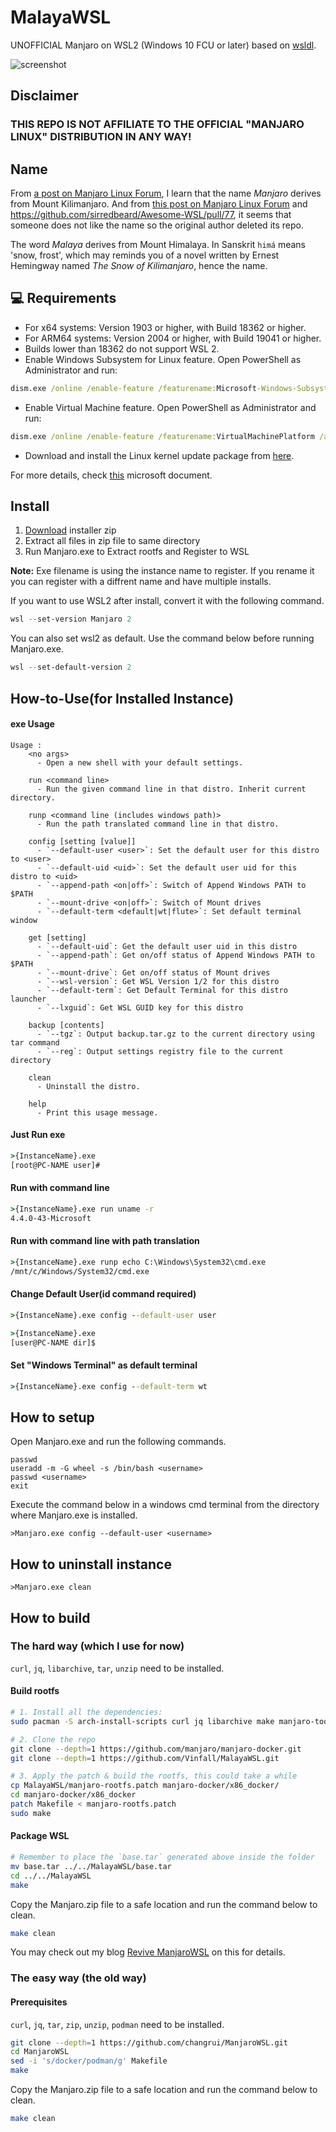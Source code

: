 # MalayaWSL

UNOFFICIAL Manjaro on WSL2 (Windows 10 FCU or later) based on [wsldl](https://github.com/yuk7/wsldl).

![screenshot](https://github.com/Vinfall/ManjaroWSL/blob/main/img/screenshot.webp)

## Disclaimer

### THIS REPO IS NOT AFFILIATE TO THE OFFICIAL "MANJARO LINUX" DISTRIBUTION IN ANY WAY!

## Name

From [a post on Manjaro Linux Forum](https://forum.manjaro.org/t/origin-of-the-name-manjaro/110428), I learn that the name *Manjaro* derives from Mount Kilimanjaro. And from [this post on Manjaro Linux Forum](https://forum.manjaro.org/t/bad-use-of-manjaro-name-by-a-project/110695) and https://github.com/sirredbeard/Awesome-WSL/pull/77, it seems that someone does not like the name so the original author deleted its repo.

The word *Malaya* derives from Mount Himalaya.
In Sanskrit `himá` means 'snow, frost', which may reminds you of a novel written by Ernest Hemingway named *The Snow of Kilimanjaro*, hence the name.

## 💻 Requirements
* For x64 systems: Version 1903 or higher, with Build 18362 or higher.
* For ARM64 systems: Version 2004 or higher, with Build 19041 or higher.
* Builds lower than 18362 do not support WSL 2.
* Enable Windows Subsystem for Linux feature. Open PowerShell as Administrator and run:
```cmd
dism.exe /online /enable-feature /featurename:Microsoft-Windows-Subsystem-Linux /all /norestart
```
* Enable Virtual Machine feature. Open PowerShell as Administrator and run:
```cmd
dism.exe /online /enable-feature /featurename:VirtualMachinePlatform /all /norestart
```
* Download and install the Linux kernel update package from [here](https://wslstorestorage.blob.core.windows.net/wslblob/wsl_update_x64.msi).

For more details, check [this](https://docs.microsoft.com/en-us/windows/wsl/install-win10) microsoft document.

## Install
1. [Download](https://github.com/Vinfall/MalayaWSL/releases/latest) installer zip
2. Extract all files in zip file to same directory
3. Run Manjaro.exe to Extract rootfs and Register to WSL

**Note:**
Exe filename is using the instance name to register. If you rename it you can register with a diffrent name and have multiple installs.

If you want to use WSL2 after install, convert it with the following command.
```powershell
wsl --set-version Manjaro 2
```

You can also set wsl2 as default. Use the command below before running Manjaro.exe.
```powershell
wsl --set-default-version 2
```

## How-to-Use(for Installed Instance)
#### exe Usage
```
Usage :
    <no args>
      - Open a new shell with your default settings.

    run <command line>
      - Run the given command line in that distro. Inherit current directory.

    runp <command line (includes windows path)>
      - Run the path translated command line in that distro.

    config [setting [value]]
      - `--default-user <user>`: Set the default user for this distro to <user>
      - `--default-uid <uid>`: Set the default user uid for this distro to <uid>
      - `--append-path <on|off>`: Switch of Append Windows PATH to $PATH
      - `--mount-drive <on|off>`: Switch of Mount drives
      - `--default-term <default|wt|flute>`: Set default terminal window

    get [setting]
      - `--default-uid`: Get the default user uid in this distro
      - `--append-path`: Get on/off status of Append Windows PATH to $PATH
      - `--mount-drive`: Get on/off status of Mount drives
      - `--wsl-version`: Get WSL Version 1/2 for this distro
      - `--default-term`: Get Default Terminal for this distro launcher
      - `--lxguid`: Get WSL GUID key for this distro

    backup [contents]
      - `--tgz`: Output backup.tar.gz to the current directory using tar command
      - `--reg`: Output settings registry file to the current directory

    clean
      - Uninstall the distro.

    help
      - Print this usage message.
```

#### Just Run exe
```cmd
>{InstanceName}.exe
[root@PC-NAME user]#
```

#### Run with command line
```cmd
>{InstanceName}.exe run uname -r
4.4.0-43-Microsoft
```

#### Run with command line with path translation
```cmd
>{InstanceName}.exe runp echo C:\Windows\System32\cmd.exe
/mnt/c/Windows/System32/cmd.exe
```

#### Change Default User(id command required)
```cmd
>{InstanceName}.exe config --default-user user

>{InstanceName}.exe
[user@PC-NAME dir]$
```

#### Set "Windows Terminal" as default terminal
```cmd
>{InstanceName}.exe config --default-term wt
```

## How to setup

Open Manjaro.exe and run the following commands.
```dos
passwd
useradd -m -G wheel -s /bin/bash <username>
passwd <username>
exit
```
Execute the command below in a windows cmd terminal from the directory where Manjaro.exe is installed.
```dos
>Manjaro.exe config --default-user <username>
```

## How to uninstall instance
```dos
>Manjaro.exe clean
```

## How to build

### The hard way (which I use for now)

`curl`, `jq`, `libarchive`, `tar`, `unzip` need to be installed.

#### Build rootfs

```sh
# 1. Install all the dependencies:
sudo pacman -S arch-install-scripts curl jq libarchive make manjaro-tools-base-git patch tar unzip wget

# 2. Clone the repo
git clone --depth=1 https://github.com/manjaro/manjaro-docker.git
git clone --depth=1 https://github.com/Vinfall/MalayaWSL.git

# 3. Apply the patch & build the rootfs, this could take a while
cp MalayaWSL/manjaro-rootfs.patch manjaro-docker/x86_docker/
cd manjaro-docker/x86_docker
patch Makefile < manjaro-rootfs.patch
sudo make
```

#### Package WSL

```sh
# Remember to place the `base.tar` generated above inside the folder
mv base.tar ../../MalayaWSL/base.tar
cd ../../MalayaWSL
make
```
Copy the Manjaro.zip file to a safe location and run the command below to clean.
```sh
make clean
```

You may check out my blog [Revive ManjaroWSL](https://blog.vinfall.com/posts/2022/10/revive-manjarowsl/) on this for details.
### The easy way (the old way)

#### Prerequisites

`curl`, `jq`, `tar`, `zip`, `unzip`, `podman` need to be installed.

```sh
git clone --depth=1 https://github.com/changrui/ManjaroWSL.git
cd ManjaroWSL
sed -i 's/docker/podman/g' Makefile
make
```
Copy the Manjaro.zip file to a safe location and run the command below to clean.
```sh
make clean
```
